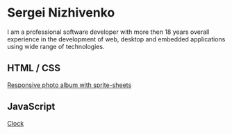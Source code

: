 # Sergei Nizhivenko

I am a professional software developer with more then 18 years overall experience in
the development of web, desktop and embedded applications using wide range of technologies.

## HTML / CSS

[Responsive photo album with sprite-sheets](/test-khv-wa/)

## JavaScript

[Clock](/js-exercise-clock/)
